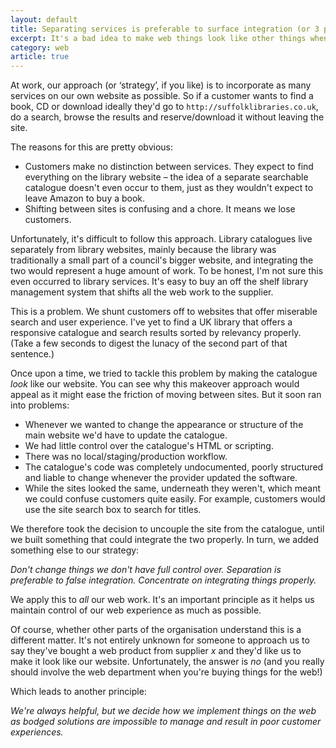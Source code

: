 ```yaml
---
layout: default
title: Separating services is preferable to surface integration (or 3 principles for a web strategy)
excerpt: It's a bad idea to make web things look like other things when they're something else altogether. Instead, integrate services to make for better user experiences.
category: web
article: true
---
```


At work, our approach (or &#8216;strategy&#8217;, if you like) is to incorporate as many services on our own website as possible. So if a customer wants to find a book, CD or download ideally they'd go to `http://suffolklibraries.co.uk`, do a search, browse the results and reserve/download it without leaving the site.

The reasons for this are pretty obvious:

- Customers make no distinction between services. They expect to find everything on the library website &#8211; the idea of a separate searchable catalogue doesn't even occur to them, just as they wouldn't expect to leave Amazon to buy a book.
- Shifting between sites is confusing and a chore. It means we lose customers.

Unfortunately, it's difficult to follow this approach. Library catalogues live separately from library websites, mainly because the library was traditionally a small part of a council's bigger website, and integrating the two would represent a huge amount of work. To be honest, I'm not sure this even occurred to library services. It's easy to buy an off the shelf library management system that shifts all the web work to the supplier.

This is a problem. We shunt customers off to websites that offer miserable search and user experience. I've yet to find a UK library that offers a responsive catalogue and search results sorted by relevancy properly. (Take a few seconds to digest the lunacy of the second part of that sentence.)

Once upon a time, we tried to tackle this problem by making the catalogue _look_ like our website. You can see why this makeover approach would appeal as it might ease the friction of moving between sites. But it soon ran into problems:

- Whenever we wanted to change the appearance or structure of the main website we'd have to update the catalogue.
- We had little control over the catalogue's HTML or scripting.
- There was no local/staging/production workflow.
- The catalogue's code was completely undocumented, poorly structured and liable to change whenever the provider updated the software.
- While the sites looked the same, underneath they weren't, which meant we could confuse customers quite easily. For example, customers would use the site search box to search for titles.

We therefore took the decision to uncouple the site from the catalogue, until we built something that could integrate the two properly. In turn, we added something else to our strategy:

_Don't change things we don't have full control over. Separation is preferable to false integration. Concentrate on integrating things properly._

We apply this to _all_ our web work. It's an important principle as it helps us maintain control of our web experience as much as possible.

Of course, whether other parts of the organisation understand this is a different matter. It's not entirely unknown for someone to approach us to say they've bought a web product from supplier _x_ and they'd like us to make it look like our website. Unfortunately, the answer is _no_ (and you really should involve the web department when you're buying things for the web!)

Which leads to another principle:

_We're always helpful, but we decide how we implement things on the web as bodged solutions are impossible to manage and result in poor customer experiences._
